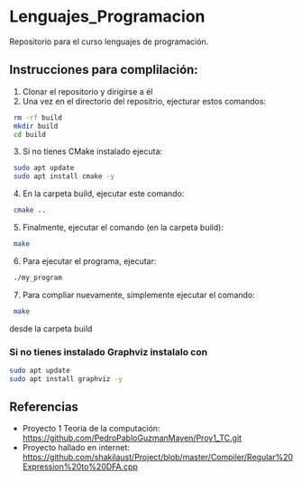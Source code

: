 # Lenguajes_Programacion
Repositorio para el curso lenguajes de programación. 

## Instrucciones para complilación: 

1. Clonar el repositorio y dirigirse a él
2. Una vez en el directorio del repositrio, ejecturar estos comandos:
 ```bash
  rm -rf build
  mkdir build
  cd build
```
3. Si no tienes CMake instalado ejecuta: 
 ```bash
  sudo apt update
  sudo apt install cmake -y
```

4. En la carpeta build, ejecutar este comando:
 ```bash
  cmake ..
```
5. Finalmente, ejecutar el comando (en la carpeta build):
 ```bash
  make
```
6. Para ejecutar el programa, ejecutar:
 ```bash
  ./my_program
```
7. Para compliar nuevamente, simplemente ejecutar el comando:
 ```bash
  make
```
desde la carpeta build

### Si no tienes instalado Graphviz instalalo con 
 ```bash
sudo apt update
sudo apt install graphviz -y
```

## Referencias

- Proyecto 1 Teoría de la computación: https://github.com/PedroPabloGuzmanMayen/Proy1_TC.git
- Proyecto hallado en internet: https://github.com/shakilaust/Project/blob/master/Compiler/Regular%20Expression%20to%20DFA.cpp
